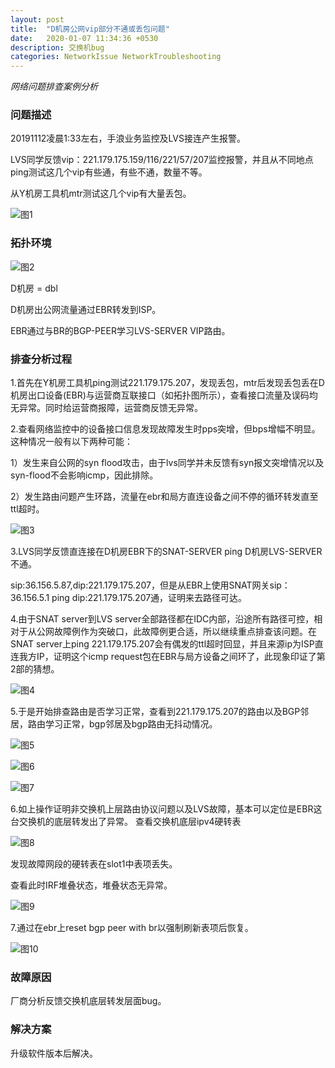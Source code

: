 ```yaml
---
layout: post
title:  "D机房公网vip部分不通或丢包问题"
date:   2020-01-07 11:34:36 +0530
description: 交换机bug 
categories: NetworkIssue NetworkTroubleshooting
---
```


_网络问题排查案例分析_

### 问题描述

20191112凌晨1:33左右，手浪业务监控及LVS接连产生报警。

LVS同学反馈vip：221.179.175.159/116/221/57/207监控报警，并且从不同地点ping测试这几个vip有些通，有些不通，数量不等。

从Y机房工具机mtr测试这几个vip有大量丢包。

![图1](https://raw.githubusercontent.com/NetprogDong/image_repo/master/image_blog/9CB60909-FD8F-415C-8324-B7893DD2DDC8.png "图1")

### 拓扑环境

![图2](https://raw.githubusercontent.com/NetprogDong/image_repo/master/image_blog/2BCFC0A8-3916-406F-9FA3-9A8CD4413AB9.png "图2")

D机房 = dbl

D机房出公网流量通过EBR转发到ISP。

EBR通过与BR的BGP-PEER学习LVS-SERVER VIP路由。

### 排查分析过程

1.首先在Y机房工具机ping测试221.179.175.207，发现丢包，mtr后发现丢包丢在D机房出口设备(EBR)与运营商互联接口（如拓扑图所示），查看接口流量及误码均无异常。同时给运营商报障，运营商反馈无异常。

2.查看网络监控中的设备接口信息发现故障发生时pps突增，但bps增幅不明显。这种情况一般有以下两种可能：

1）发生来自公网的syn flood攻击，由于lvs同学并未反馈有syn报文突增情况以及syn-flood不会影响icmp，因此排除。

2）发生路由问题产生环路，流量在ebr和局方直连设备之间不停的循环转发直至ttl超时。

![图3](https://raw.githubusercontent.com/NetprogDong/image_repo/master/image_blog/98241BC0-35F5-4C2F-907F-96EE0EC95AD0.png "图3")

3.LVS同学反馈直连接在D机房EBR下的SNAT-SERVER ping D机房LVS-SERVER不通。

sip:36.156.5.87,dip:221.179.175.207，但是从EBR上使用SNAT网关sip：36.156.5.1 ping dip:221.179.175.207通，证明来去路径可达。

4.由于SNAT server到LVS server全部路径都在IDC内部，沿途所有路径可控，相对于从公网故障例作为突破口，此故障例更合适，所以继续重点排查该问题。在SNAT server上ping 221.179.175.207会有偶发的ttl超时回显，并且来源ip为ISP直连我方IP，证明这个icmp request包在EBR与局方设备之间环了，此现象印证了第2部的猜想。

![图4](https://raw.githubusercontent.com/NetprogDong/image_repo/master/image_blog/BA08B1CB-668C-495C-BE00-F0F863C0E39C.png "图4")

5.于是开始排查路由是否学习正常，查看到221.179.175.207的路由以及BGP邻居，路由学习正常，bgp邻居及bgp路由无抖动情况。

![图5](https://raw.githubusercontent.com/NetprogDong/image_repo/master/image_blog/FAB4E9A8-EBDB-4B7E-B105-1237E57EC64E.png "图5")

![图6](https://raw.githubusercontent.com/NetprogDong/image_repo/master/image_blog/3DD102D6-1618-4121-8F18-81799508CEB1.png "图6")

![图7](https://raw.githubusercontent.com/NetprogDong/image_repo/master/image_blog/148C4393-C361-4F59-AFD9-7FAEDFFE6AAF.png "图7")

6.如上操作证明非交换机上层路由协议问题以及LVS故障，基本可以定位是EBR这台交换机的底层转发出了异常。
查看交换机底层ipv4硬转表

![图8](https://raw.githubusercontent.com/NetprogDong/image_repo/master/image_blog/C6AC8722-39E9-4500-A6B5-E630168C2AF0.png "图8")

发现故障网段的硬转表在slot1中表项丢失。

查看此时IRF堆叠状态，堆叠状态无异常。

![图9](https://raw.githubusercontent.com/NetprogDong/image_repo/master/image_blog/65FD175F-B637-4816-8027-6062CDC96868.png "图9")

7.通过在ebr上reset bgp peer with br以强制刷新表项后恢复。

![图10](https://raw.githubusercontent.com/NetprogDong/image_repo/master/image_blog/CD94825E-A10E-4BFE-BB4B-2F60E4F7990F.png "图10")

### 故障原因

厂商分析反馈交换机底层转发层面bug。

### 解决方案

升级软件版本后解决。
